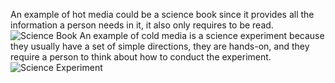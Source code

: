An example of hot media could be a science book since it provides all the information a person needs in it, it also only requires to be read.
  ![Science Book](https://www.google.com/url?sa=i&url=https%3A%2F%2Ftimberdoodle.com%2Fproducts%2Fbuilding-blocks-of-science-5&psig=AOvVaw39I9J3zRQ_xtChSuMi40R6&ust=1707256732117000&source=images&cd=vfe&opi=89978449&ved=0CBMQjRxqGAoTCJD_w4qZlYQDFQAAAAAdAAAAABCcAQ)
  An example of cold media is a science experiment because they usually have a set of simple directions, they are hands-on, and they require a person to think about how to conduct the experiment.
  ![Science Experiment](https://www.google.com/url?sa=i&url=https%3A%2F%2Fwww.care.com%2Fc%2Fvolcano-experiments-for-kids%2F&psig=AOvVaw0G0ZEvjOJDNMGOyKHuhFWU&ust=1707257263238000&source=images&cd=vfe&opi=89978449&ved=0CBMQjRxqFwoTCJDYx4eblYQDFQAAAAAdAAAAABAS)
